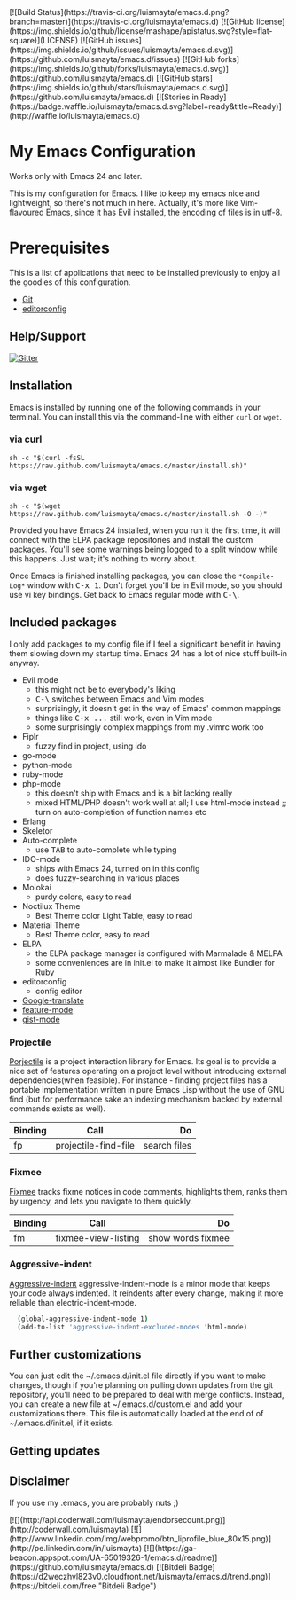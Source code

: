 <span class="badges">
[![Build Status](https://travis-ci.org/luismayta/emacs.d.png?branch=master)](https://travis-ci.org/luismayta/emacs.d)
[![GitHub license](https://img.shields.io/github/license/mashape/apistatus.svg?style=flat-square)](LICENSE)
[![GitHub issues](https://img.shields.io/github/issues/luismayta/emacs.d.svg)](https://github.com/luismayta/emacs.d/issues)
[![GitHub forks](https://img.shields.io/github/forks/luismayta/emacs.d.svg)](https://github.com/luismayta/emacs.d)
[![GitHub stars](https://img.shields.io/github/stars/luismayta/emacs.d.svg)](https://github.com/luismayta/emacs.d)
[![Stories in Ready](https://badge.waffle.io/luismayta/emacs.d.svg?label=ready&title=Ready)](http://waffle.io/luismayta/emacs.d)
</span>

# My Emacs Configuration

Works only with Emacs 24 and later.

This is my configuration for Emacs. I like to keep my emacs
nice and lightweight, so there's not much in here. Actually, it's more like
Vim-flavoured Emacs, since it has Evil installed, the encoding of files is in utf-8.

# Prerequisites

This is a list of applications that need to be installed previously to enjoy
all the goodies of this configuration.

* [Git](http://git-scm.com/)
* [editorconfig](http://editorconfig.org)

## Help/Support

[![Gitter](https://badges.gitter.im/Join%20Chat.svg)](https://gitter.im/luismayta/emacs.d?utm_source=badge&utm_medium=badge&utm_campaign=pr-badge&utm_content=body_badge)

## Installation

Emacs is installed by running one of the following commands in your terminal.
You can install this via the command-line with either `curl` or `wget`.

### via curl

`sh -c "$(curl -fsSL https://raw.github.com/luismayta/emacs.d/master/install.sh)"`

### via wget

`sh -c "$(wget https://raw.github.com/luismayta/emacs.d/master/install.sh -O -)"`

Provided you have Emacs 24 installed, when you run it the first time, it will
connect with the ELPA package repositories and install the custom packages.
You'll see some warnings being logged to a split window while this happens.
Just wait; it's nothing to worry about.

Once Emacs is finished installing packages, you can close the `*Compile-Log*`
window with <kbd>C-x 1</kbd>. Don't forget you'll be in Evil mode, so you
should use vi key bindings. Get back to Emacs regular mode with <kbd>C-\\</kbd>.

## Included packages

I only add packages to my config file if I feel a significant benefit in
having them slowing down my startup time. Emacs 24 has a lot of nice stuff
built-in anyway.

  * Evil mode
    - this might not be to everybody's liking
    - <kbd>C-\\</kbd> switches between Emacs and Vim modes
    - surprisingly, it doesn't get in the way of Emacs' common mappings
    - things like <kbd>C-x ...</kbd> still work, even in Vim mode
    - some surprisingly complex mappings from my .vimrc work too
  * Fiplr
    - fuzzy find in project, using ido
  * go-mode
  * python-mode
  * ruby-mode
  * php-mode
    - this doesn't ship with Emacs and is a bit lacking really
    - mixed HTML/PHP doesn't work well at all; I use html-mode instead
;; turn on auto-completion of function names etc
  * Erlang
  * Skeletor
  * Auto-complete
    - use <kbd>TAB</kbd> to auto-complete while typing
  * IDO-mode
    - ships with Emacs 24, turned on in this config
    - does fuzzy-searching in various places
  * Molokai
    - purdy colors, easy to read
  * Noctilux Theme
    - Best Theme color Light Table, easy to read
  * Material Theme
    - Best Theme color, easy to read
  * ELPA
    - the ELPA package manager is configured with Marmalade & MELPA
    - some conveniences are in init.el to make it almost like Bundler for Ruby
  * editorconfig
    - config editor
  * [Google-translate](https://github.com/atykhonov/google-translate)
  * [feature-mode](https://github.com/michaelklishin/cucumber.el)
  * [gist-mode](https://github.com/defunkt/gist.el)

### Projectile

[Porjectile](https://github.com/bbatsov/projectile) is a project interaction library for Emacs.
Its goal is to provide a nice set of features operating on a project level without
introducing external dependencies(when feasible). For instance - finding project files
has a portable implementation written in pure Emacs Lisp without the use of GNU
find (but for performance sake an indexing mechanism backed by external commands exists as well).

| Binding        | Call                 | Do           |
| -------------- |:--------------------:| ------------:|
| fp             | projectile-find-file | search files |

### Fixmee

[Fixmee](https://github.com/rolandwalker/fixmee) tracks fixme notices in code comments, highlights them, ranks them by urgency, and lets you navigate to them quickly.

| Binding        | Call                 | Do                |
| -------------- |:--------------------:| -----------------:|
| fm             | fixmee-view-listing  | show words fixmee |

### Aggressive-indent

[Aggressive-indent](https://github.com/Malabarba/aggressive-indent-mode) aggressive-indent-mode
is a minor mode that keeps your code always indented. It reindents after every change, making
it more reliable than electric-indent-mode.

```bash
  (global-aggressive-indent-mode 1)
  (add-to-list 'aggressive-indent-excluded-modes 'html-mode)
```

## Further customizations

You can just edit the ~/.emacs.d/init.el file directly if you want to make
changes, though if you're planning on pulling down updates from the git
repository, you'll need to be prepared to deal with merge conflicts. Instead,
you can create a new file at ~/.emacs.d/custom.el and add your customizations
there. This file is automatically loaded at the end of of ~/.emacs.d/init.el,
if it exists.

## Getting updates

## Disclaimer

If you use my .emacs, you are probably nuts ;)

<span class="badges">
[![](http://api.coderwall.com/luismayta/endorsecount.png)](http://coderwall.com/luismayta)
[![](http://www.linkedin.com/img/webpromo/btn_liprofile_blue_80x15.png)](http://pe.linkedin.com/in/luismayta)
[![](https://ga-beacon.appspot.com/UA-65019326-1/emacs.d/readme)](https://github.com/luismayta/emacs.d)
[![Bitdeli Badge](https://d2weczhvl823v0.cloudfront.net/luismayta/emacs.d/trend.png)](https://bitdeli.com/free "Bitdeli Badge")
</span>
